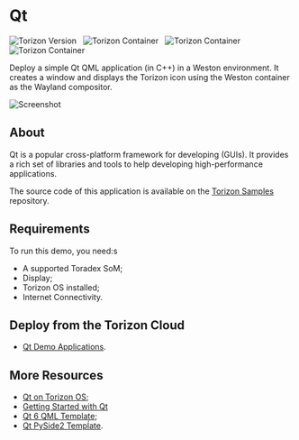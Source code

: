 # Qt #

![Torizon Version](https://img.shields.io/badge/Torizon_OS-6.8.1-blue?logo=torizon)
&nbsp;
![Torizon Container](https://img.shields.io/badge//lucastor/cppqml--template-3.2.0-blue?logo=docker)
&nbsp;
![Torizon Container](https://img.shields.io/badge//lucastor/cppqml--template--vivante-3.2.0-blue?logo=docker)
&nbsp;
![Torizon Container](https://img.shields.io/badge//lucastor/cppqml--template--am62-3.2.0-blue?logo=docker)

Deploy a simple Qt QML application (in C++) in a Weston environment. It creates a window and displays the Torizon icon using the Weston container as the Wayland compositor.

![Screenshot](./screenshot.png)

## About

Qt is a popular cross-platform framework for developing (GUIs). It provides a rich set of libraries and tools to help developing high-performance applications.

The source code of this application is available on the [Torizon Samples](https://github.com/toradex/vscode-torizon-templates/tree/dev/cppQML) repository.

## Requirements
To run this demo, you need:s

- A supported Toradex SoM;
- Display;
- Torizon OS installed;
- Internet Connectivity.


## Deploy from the Torizon Cloud

- [Qt Demo Applications](https://www.torizon.io/qt-demo-applications).

## More Resources

- [Qt on Torizon OS](https://developer.toradex.com/torizon/application-development/use-cases/gui/qt-on-torizon-os/);
- [Getting Started with Qt](https://developer.toradex.com/linux-bsp/application-development/gui/getting-started-with-qt/)
- [Qt 6 QML Template](https://github.com/torizon/vscode-torizon-templates/blob/dev/cppQML/.doc/README.md);
- [Qt PySide2 Tempĺate](https://github.com/torizon/vscode-torizon-templates/tree/bookworm/python3Pyside2QML/.doc).